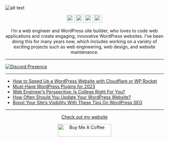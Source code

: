 ![alt text](https://github.com/nathanhenniges/nathanhenniges/blob/main/cover.png?raw=true "Github Cover")

<p align="center">
<a href="https://www.twitch.tv/mrdemonwolf"><img src="https://img.shields.io/badge/Twitch-00A2DB?&style=for-the-badge&logo=twitch&logoColor=white" height=25></a>
<a href="https://twitter.com/mrdemonwolf"><img src="https://img.shields.io/badge/Twitter-00A2DB?&style=for-the-badge&logo=Twitter&logoColor=white" height=25></a>
<a href="https://www.yotube.com/mrdemonwolf"><img src="https://img.shields.io/badge/YouTube-00A2DB?style=for-the-badge&logo=YoutUbe&logoColor=white" height=25></a>
<a href="https://www.linkedin.com/in/nathan-jk-henniges/"><img src="https://img.shields.io/badge/Nathanial_Henniges-00A2DB?style=for-the-badge&logo=linkedin&logoColor=white" height=25></a>
</p>

<p align="center">
I’m a web engineer and WordPress site builder, who loves to code web applications and create engaging, innovative WordPress websites. I’ve been doing this for many years now, which includes working on a variety of exciting projects such as web engineering, web design, and website maintenance.
</p>

---

[![Discord Presence](https://lanyard-profile-readme.vercel.app/api/104781632166223872?hideDiscrim=true)](https://discord.com/users/104781632166223872)

---

<!-- BLOG-POST-LIST:START -->
- [How to Speed Up a WordPress Website with Cloudflare or WP Rocket](https://www.mrdemonwolf.com/blog/how-to-speed-up-wordpress-website-with-cloudflare-wp-rocket/)
- [Must-Have WordPress Plugins for 2023](https://www.mrdemonwolf.com/blog/must-have-wordpress-plugins-for-2023/)
- [Web Engineer’s Perspective: Is College Right For You?](https://www.mrdemonwolf.com/blog/is-college-right-for-you/)
- [How Often Should You Update Your WordPress Website?](https://www.mrdemonwolf.com/blog/updating-your-wordrpess-website/)
- [Boost Your Site’s Visibility With These Tips On WordPress SEO](https://www.mrdemonwolf.com/blog/boosting-your-wordpress-seo/)
<!-- BLOG-POST-LIST:END -->

---

<p align="center">
  <a href="https://www.mrdemonwolf.com">Check out my website</a>
</p>
<p align="center">
  <a
    href="https://www.buymeacoffee.com/mrdemonwolf"
    target="_blank"
    rel="noreferrer nofollow"
  >
    <img
      src="https://cdn.buymeacoffee.com/buttons/default-red.png"
      alt="Buy Me A Coffee"
      height="40"
      width="170"
    />
  </a>
</p>
